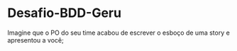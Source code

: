 # Desafio-BDD-Geru
Imagine que o PO do seu time acabou de escrever o esboço de uma story e apresentou a você;

